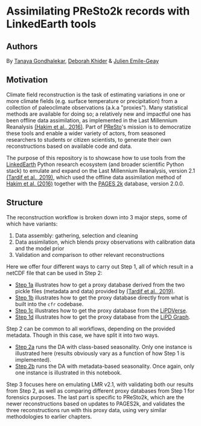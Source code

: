 # Assimilating PReSto2k records with LinkedEarth tools

## Authors

By [Tanaya Gondhalekar](https://orcid.org/0009-0004-2440-3266), [Deborah Khider](https://orcid.org/0000-0001-7501-8430) & [Julien Emile-Geay](https://orcid.org/0000-0001-5920-4751)

## Motivation

Climate field reconstruction is the task of estimating variations in one or more climate fields (e.g. surface temperature or precipitation) from a collection of paleoclimate observations (a.k.a "proxies"). Many statistical methods are available for doing so; a relatively new and impactful one has been offline data assimilation, as implemented in the Last Millennium Reanalysis [(Hakim et al., 2016)](http://dx.doi.org/10.1002/2016JD024751). Part of [PReSto](https://paleopresto.com)'s mission is to democratize these tools and enable a wider variety of actors, from seasoned researchers to students or citizen scientists, to generate their own reconstructions based on available code and data.  

The purpose of this repository is to showcase how to use tools from the [LinkedEarth](http://linked.earth) Python research ecosystem (and broader scientific Python stack) to emulate and expand on the Last Millennium Reanalysis, version 2.1 [(Tardif et al., 2019)](https://doi.org/10.5194/cp-15-1251-2019), which used the offline data assimilation method of [Hakim et al. (2016)](http://dx.doi.org/10.1002/2016JD024751) together with the [PAGES 2k](http://dx.doi.org/10.1038/sdata.2017.88) database, version 2.0.0. 

## Structure

The reconstruction workflow is broken down into 3 major steps, some of which have variants:
1. Data assembly: gathering, selection and cleaning
2. Data assimilation, which blends proxy observations with calibration data and the model prior
3. Validation and comparison to other relevant reconstructions

Here we offer four different ways to carry out Step 1, all of which result in a netCDF file that can be used in Step 2:

- [Step 1a](https://tanaya-g.github.io/pages2k_cfr_pb/notebooks/data_assembly/C01_a_db_assembly_Tardif2019_pickle.html) illustrates how to get a proxy database derived from the two pickle files (metadata and data) provided by [(Tardif et al., 2019)](https://doi.org/10.5194/cp-15-1251-2019).
- [Step 1b](https://tanaya-g.github.io/pages2k_cfr_pb/notebooks/data_assembly/C01_b_db_assembly_cfr_PAGES2k.html) illustrates how to get the proxy database directly from what is built into the `cfr` codebase. 
- [Step 1c](https://tanaya-g.github.io/pages2k_cfr_pb/notebooks/data_assembly/C01_c_db_assembly_cfr_PAGES2k.html) illustrates how to get the proxy database from the [LiPDVerse](https://lipdverse.org). 
- [Step 1d](https://tanaya-g.github.io/pages2k_cfr_pb/notebooks/data_assembly/C01_b_db_assembly_cfr_PAGES2k.html) illustrates how to get the proxy database from the [LiPD Graph](http://linkedearth.graphdb.mint.isi.edu).

Step 2 can be common to all workflows, depending on the provided metadata. Though in this case, we have split it into two ways.
- [Step 2a](https://tanaya-g.github.io/pages2k_cfr_pb/notebooks/data_assimilation/C02_a_DA_with_class_based_seasonality.html)  runs the DA with class-based seasonality. Only one instance is illustrated here (results obviously vary as a function of how Step 1 is implemented). 
- [Step 2b](https://tanaya-g.github.io/pages2k_cfr_pb/notebooks/data_assimilation/C02_b_DA_with_individual_seasonality.html)  runs the DA with metadata-based seasonality. Once again, only one instance is illustrated in this notebook. 

Step 3 focuses here on emulating LMR v2.1, with validating both our results from Step 2, as well as comparing different proxy databases from Step 1 for forensics purposes. The last part is specific to PReSto2k, which are the newer reconstructions based on updates to PAGES2k, and validates the three reconstructions run with this proxy data, using very similar methodologies to earlier chapters. 
